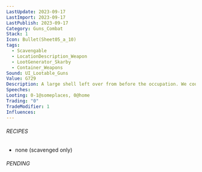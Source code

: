 ```yaml
---
LastUpdate: 2023-09-17
LastImport: 2023-09-17
LastPublish: 2023-09-17
Category: Guns_Combat
Stack: 1
Icon: Bullet(Sheet05_a_10)
tags:
  - Scavengable
  - LocationDescription_Weapon
  - LootGenerator_Skarby
  - Container_Weapons
Sound: UI_Lootable_Guns
Value: G729
Description: A large shell left over from before the occupation. We could extract gunpowder from this, but be careful.
Speeches: 
Looting: 0-1@someplaces, 0@home
Trading: "0"
TradeModifier: 1
Influences:
---
```


###### RECIPES
- none (scavenged only)

###### PENDING